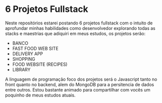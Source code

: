 # 6 Projetos Fullstack

Neste repositórios estarei postando 6 projetos fullstack com o intuito de aprofundar minhas habilidades como desenvolvedor explorando todas as stacks e maestrias que adiquiri em meus estudos, os projetos serão:

- BANCO
- FAST FOOD WEB SITE
- DELIVERY APP
- SHOPPING
- FOOD WEBSITE (RECIPES)
- LIBRARY

A  linguagem de programação foco dos projetos será o Javascript tanto no front quanto no backend, alem do MongoDB para a persitencia de dados entre outros. Estou bastante animado para compartilhar com vocês um poquinho de meus estudos atuais. 
